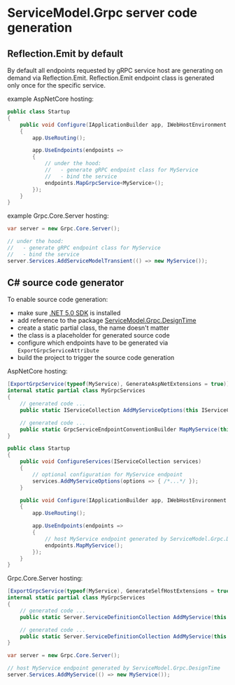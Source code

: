 # ServiceModel.Grpc server code generation

## Reflection.Emit by default

By default all endpoints requested by gRPC service host are generating on demand via Reflection.Emit.
Reflection.Emit endpoint class is generated only once for the specific service.

example AspNetCore hosting:

``` c#
public class Startup
{
    public void Configure(IApplicationBuilder app, IWebHostEnvironment env)
    {
        app.UseRouting();

        app.UseEndpoints(endpoints =>
        {
            // under the hood:
            //   - generate gRPC endpoint class for MyService
            //   - bind the service
            endpoints.MapGrpcService<MyService>();
        });
    }
}
```

example Grpc.Core.Server hosting:

``` c#
var server = new Grpc.Core.Server();

// under the hood:
//   - generate gRPC endpoint class for MyService
//   - bind the service
server.Services.AddServiceModelTransient(() => new MyService());
```

## C# source code generator

To enable source code generation:

- make sure [.NET 5.0 SDK](https://dotnet.microsoft.com/download/dotnet/5.0) is installed
- add reference to the package [ServiceModel.Grpc.DesignTime](https://www.nuget.org/packages/ServiceModel.Grpc.DesignTime)
- create a static partial class, the name doesn't matter
- the class is a placeholder for generated source code
- configure which endpoints have to be generated via `ExportGrpcServiceAttribute`
- build the project to trigger the source code generation

AspNetCore hosting:

``` c#
[ExportGrpcService(typeof(MyService), GenerateAspNetExtensions = true)]
internal static partial class MyGrpcServices
{
    // generated code ...
    public static IServiceCollection AddMyServiceOptions(this IServiceCollection services, Action<ServiceModelGrpcServiceOptions<MyService>> configure) {}

    // generated code ...
    public static GrpcServiceEndpointConventionBuilder MapMyService(this IEndpointRouteBuilder builder) {}
}

public class Startup
{
    public void ConfigureServices(IServiceCollection services)
    {
        // optional configuration for MyService endpoint
        services.AddMyServiceOptions(options => { /*...*/ });
    }

    public void Configure(IApplicationBuilder app, IWebHostEnvironment env)
    {
        app.UseRouting();

        app.UseEndpoints(endpoints =>
        {
            // host MyService endpoint generated by ServiceModel.Grpc.DesignTime
            endpoints.MapMyService();
        });
    }
}
```

Grpc.Core.Server hosting:

``` c#
[ExportGrpcService(typeof(MyService), GenerateSelfHostExtensions = true)]
internal static partial class MyGrpcServices
{
    // generated code ...
    public static Server.ServiceDefinitionCollection AddMyService(this Server.ServiceDefinitionCollection services, Func<MyService> serviceFactory, Action<ServiceModelGrpcServiceOptions> configure = default) {}

    // generated code ...
    public static Server.ServiceDefinitionCollection AddMyService(this Server.ServiceDefinitionCollection services, MyService service, Action<ServiceModelGrpcServiceOptions> configure = default) {}
}

var server = new Grpc.Core.Server();

// host MyService endpoint generated by ServiceModel.Grpc.DesignTime
server.Services.AddMyService(() => new MyService());
```
